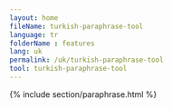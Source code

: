 ```yaml
---
layout: home
fileName: turkish-paraphrase-tool
language: tr
folderName : features
lang: uk
permalink: /uk/turkish-paraphrase-tool
tool: turkish-paraphrase-tool
---
```

{% include section/paraphrase.html %}